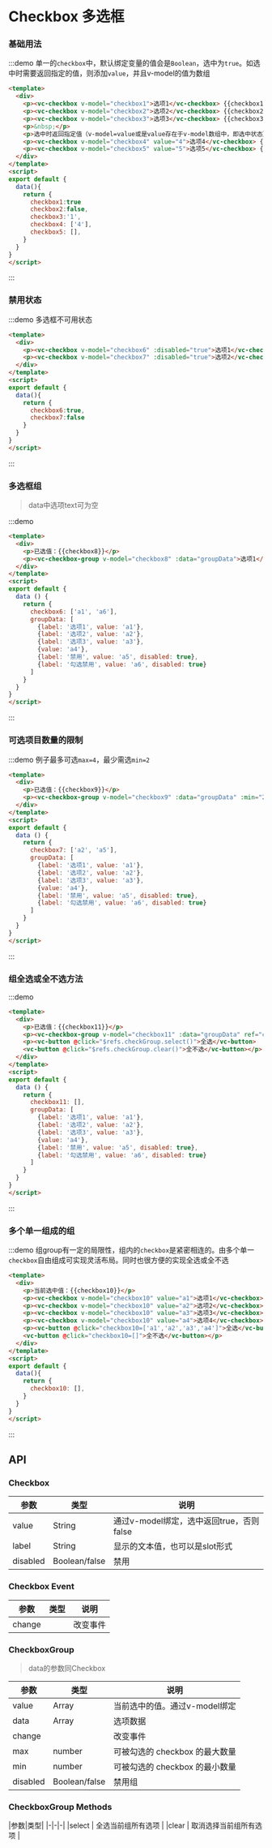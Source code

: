 <!-- Created by 337547038 on 2018/8/31 0031. -->
<script>
export default {
  data () {
    return {
      checkbox1: true,
      checkbox2: false,
      checkbox3: '1',
      checkbox4: ['4'],
      checkbox5: [],
      checkbox6: true,
      checkbox7: false,
      checkbox8: ['a1', 'a6'],
      checkbox9: ['a2', 'a5'],
      checkbox10: [],
      checkbox11: ['a2','a6'],
      groupData: [
        {label: '选项1', value: 'a1'},
        {label: '选项2', value: 'a2' , class: 'cla'},
        {label: '选项3', value: 'a3'},
        {value: 'a4'},
        {label: '禁用', value: 'a5', disabled: true},
        {label: '勾选禁用', value: 'a6', disabled: true}
      ]
    }
  },
  methods: {
  _chagen11(){
  console.log('ff')
  }
  }
}
</script>

# Checkbox 多选框

### 基础用法
:::demo 单一的`checkbox`中，默认绑定变量的值会是`Boolean`，选中为`true`。如选中时需要返回指定的值，则添加`value`，并且v-model的值为数组
```html
<template>
  <div>  
    <p><vc-checkbox v-model="checkbox1">选项1</vc-checkbox> {{checkbox1}} </p>
    <p><vc-checkbox v-model="checkbox2">选项2</vc-checkbox> {{checkbox2}}</p>
    <p><vc-checkbox v-model="checkbox3">选项3</vc-checkbox> {{checkbox3}}（v-model的值只要为true都会是勾选状态）</p>
    <p>&nbsp;</p>
    <p>选中时返回指定值（v-model=value或是value存在于v-model数组中，即选中状态）</p>
    <p><vc-checkbox v-model="checkbox4" value="4">选项4</vc-checkbox> {{checkbox4}}</p>
    <p><vc-checkbox v-model="checkbox5" value="5">选项5</vc-checkbox> {{checkbox5}}</p>
  </div>
</template>
<script>
export default {
  data(){
    return {
      checkbox1:true
      checkbox2:false,
      checkbox3:'1',
      checkbox4: ['4'],
      checkbox5: [],
    }
  }
}
</script>
```
:::

### 禁用状态
:::demo 多选框不可用状态
```html
<template>
  <div>
    <p><vc-checkbox v-model="checkbox6" :disabled="true">选项1</vc-checkbox> {{checkbox6}}</p>
    <p><vc-checkbox v-model="checkbox7" :disabled="true">选项2</vc-checkbox> {{checkbox7}}</p>
  </div>
</template>
<script>
export default {
  data(){
    return {
      checkbox6:true,
      checkbox7:false
    }
  }
}
</script>
```
:::

### 多选框组
>data中选项text可为空

:::demo 
```html
<template>
  <div>
    <p>已选值：{{checkbox8}}</p>
    <p><vc-checkbox-group v-model="checkbox8" :data="groupData">选项1</vc-checkbox-group></p>
  </div>
</template>
<script>
export default {
  data () {
    return {
      checkbox6: ['a1', 'a6'],
      groupData: [
        {label: '选项1', value: 'a1'},
        {label: '选项2', value: 'a2'},
        {label: '选项3', value: 'a3'},
        {value: 'a4'},
        {label: '禁用', value: 'a5', disabled: true},
        {label: '勾选禁用', value: 'a6', disabled: true}
      ]
    }
  }
}
</script>

```
:::

### 可选项目数量的限制

:::demo 例子最多可选`max=4`，最少需选`min=2`
```html
<template>
  <div>
    <p>已选值：{{checkbox9}}</p>
    <p><vc-checkbox-group v-model="checkbox9" :data="groupData" :min="2" :max="4" >选项1</vc-checkbox-group></p>
  </div>
</template>
<script>
export default {
  data () {
    return {
      checkbox7: ['a2', 'a5'],
      groupData: [
        {label: '选项1', value: 'a1'},
        {label: '选项2', value: 'a2'},
        {label: '选项3', value: 'a3'},
        {value: 'a4'},
        {label: '禁用', value: 'a5', disabled: true},
        {label: '勾选禁用', value: 'a6', disabled: true}
      ]
    }
  }
}
</script>

```
:::

### 组全选或全不选方法

:::demo 
```html
<template>
  <div>
    <p>已选值：{{checkbox11}}</p>
    <p><vc-checkbox-group v-model="checkbox11" :data="groupData" ref="checkGroup">选项1</vc-checkbox-group></p>
    <p><vc-button @click="$refs.checkGroup.select()">全选</vc-button> 
    <vc-button @click="$refs.checkGroup.clear()">全不选</vc-button></p>
  </div>
</template>
<script>
export default {
  data () {
    return {
      checkbox11: [],
      groupData: [
        {label: '选项1', value: 'a1'},
        {label: '选项2', value: 'a2'},
        {label: '选项3', value: 'a3'},
        {value: 'a4'},
        {label: '禁用', value: 'a5', disabled: true},
        {label: '勾选禁用', value: 'a6', disabled: true}
      ]
    }
  }
}
</script>

```
:::


### 多个单一组成的组
:::demo 组group有一定的局限性，组内的`checkbox`是紧密相连的。由多个单一`checkbox`自由组成可实现灵活布局。同时也很方便的实现全选或全不选
```html
<template>
  <div>
    <p>当前选中值：{{checkbox10}}</p>
    <p><vc-checkbox v-model="checkbox10" value="a1">选项1</vc-checkbox></p>
    <p><vc-checkbox v-model="checkbox10" value="a2">选项2</vc-checkbox></p>
    <p><vc-checkbox v-model="checkbox10" value="a3">选项3</vc-checkbox></p>
    <p><vc-checkbox v-model="checkbox10" value="a4">选项4</vc-checkbox></p>
    <p><vc-button @click="checkbox10=['a1','a2','a3','a4']">全选</vc-button> 
    <vc-button @click="checkbox10=[]">全不选</vc-button></p>
  </div>
</template>
<script>
export default {
  data(){
    return {
      checkbox10: [],
    }
  }
}
</script>
```
:::

## API

### Checkbox

|参数|类型|说明|
|-|-|-|
|value          | String         |通过v-model绑定，选中返回true，否则false|
|label           | String         |显示的文本值，也可以是slot形式|
|disabled       | Boolean/false  |禁用|

### Checkbox Event
|参数|类型|说明|
|-|-|-|
|change         |                |改变事件|

### CheckboxGroup
> data的参数同Checkbox

|参数|类型|说明|
|-|-|-|
|value          | Array           |当前选中的值。通过v-model绑定|
|data           | Array           |选项数据|
|change         |                 |改变事件|
|max            | number          |可被勾选的 checkbox 的最大数量|
|min            | number          |可被勾选的 checkbox 的最小数量|
|disabled       | Boolean/false   |禁用组|

### CheckboxGroup Methods
|参数|类型|
|-|-|-|
|select         | 全选当前组所有选项 |
|clear          | 取消选择当前组所有选项 |
